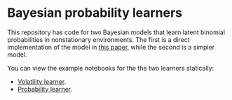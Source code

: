 Bayesian probability learners
=============================

This repository has code for two Bayesian models that learn latent binomial probabilities in nonstationary environments. The first is a direct implementation of the model in [this paper](http://www.ncbi.nlm.nih.gov/pubmed/17676057), while the second is a simpler model.

You can view the example notebooks for the the two learners statically:

- [Volatility learner](http://nbviewer.ipython.org/urls/raw.github.com/mwaskom/optlearner/master/VolatilityLearner.ipynb).
- [Probability learner](http://nbviewer.ipython.org/urls/raw.github.com/mwaskom/optlearner/master/ProbabilityLearner.ipynb).

